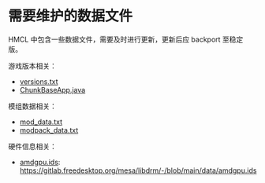 # 需要维护的数据文件

HMCL 中包含一些数据文件，需要及时进行更新，更新后应 backport 至稳定版。

游戏版本相关：

- [versions.txt](../HMCLCore/src/main/resources/assets/game/versions.txt)
- [ChunkBaseApp.java](../HMCL/src/main/java/org/jackhuang/hmcl/util/ChunkBaseApp.java)

模组数据相关：

- [mod_data.txt](../HMCL/src/main/resources/assets/mod_data.txt)
- [modpack_data.txt](../HMCL/src/main/resources/assets/modpack_data.txt)

硬件信息相关：

- [amdgpu.ids](../HMCLCore/src/main/resources/assets/platform/amdgpu.ids): https://gitlab.freedesktop.org/mesa/libdrm/-/blob/main/data/amdgpu.ids
